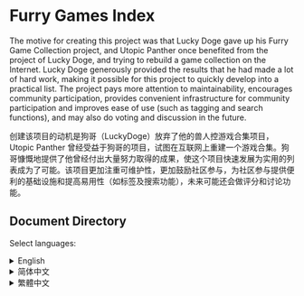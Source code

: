 # Furry Games Index

The motive for creating this project was that Lucky Doge gave up his Furry Game Collection project, and Utopic Panther once benefited from the project of Lucky Doge, and trying to rebuild a game collection on the Internet. Lucky Doge generously provided the results that he had made a lot of hard work, making it possible for this project to quickly develop into a practical list. The project pays more attention to maintainability, encourages community participation, provides convenient infrastructure for community participation and improves ease of use (such as tagging and search functions), and may also do voting and discussion in the future.

创建该项目的动机是狗哥（LuckyDoge）放弃了他的兽人控游戏合集项目，Utopic Panther 曾经受益于狗哥的项目，试图在互联网上重建一个游戏合集。狗哥慷慨地提供了他曾经付出大量努力取得的成果，使这个项目快速发展为实用的列表成为了可能。该项目更加注重可维护性，更加鼓励社区参与，为社区参与提供便利的基础设施和提高易用性（如标签及搜索功能），未来可能还会做评分和讨论功能。

## Document Directory

Select languages:
<details>
<summary>English</summary>

## About This Project

1. [Welcome to The FGI Project](README.en.md)
2. [Build Guide](BUILD.md)

## [Get Involved](doc/Get-Involved.en.md)

### [Contributing Guide](doc/Contribute.en.md)

1. [Game Description File](doc/contribute_guide/game.en.md)
   - [Tags](doc/tags.en.md)
2. [Author Description File](doc/contribute_guide/author.en.md)
3. [Note on Submitting](doc/contribute_guide/patches-submitting.en.md)
4. [FGI Members/Contributors](CONTRIBUTORS.md)
</details>

<details>
<summary>简体中文</summary>

## 关于本项目

1. [欢迎来到 FGI（兽人控游戏索引）项目](README.zh-cn.md)
2. [构建说明](BUILD.md)

## [参与其中](doc/Get-Involved.zh-cn.md)

### [贡献指南](doc/Contribute.zh-cn.md)

1. [游戏数据文件](doc/contribute_guide/game.zh-cn.md)
   - [标签](doc/tags.zh-cn.md)
2. [作者数据文件](doc/contribute_guide/author.zh-cn.md)
3. [提交补丁的注意事项](doc/contribute_guide/patches-submitting.zh-cn.md)
</details>

<details>
<summary>繁體中文</summary>

## 關於此專案

1. [歡迎來到 FGI（獸人控遊戲索引）專案](README.zh-tw.md)
2. [構建說明](BUILD.md)

## [參與其中](Get-Involved.zh-tw.md)

### [貢獻指南](doc/Contribute.zh-tw.md)

1. [遊戲資料檔案](doc/contribute_guide/game.zh-tw.md)
   - [標籤](doc/tags.zh-tw.md)
2. [作者資料檔案](doc/contribute_guide/author.zh-tw.md)
3. [提交補丁的注意事項](doc/contribute_guide/patches-submitting.zh-tw.md)
</details>
